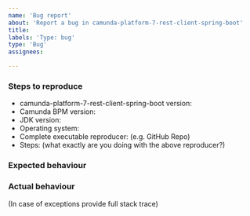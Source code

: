 ```yaml
---
name: 'Bug report'
about: 'Report a bug in camunda-platform-7-rest-client-spring-boot'
title:
labels: 'Type: bug'
type: 'Bug'
assignees: 

---
```


### Steps to reproduce

* camunda-platform-7-rest-client-spring-boot version:
* Camunda BPM version:
* JDK version:  
* Operating system:
* Complete executable reproducer: (e.g. GitHub Repo)
* Steps: (what exactly are you doing with the above reproducer?)

### Expected behaviour

### Actual behaviour

(In case of exceptions provide full stack trace)
